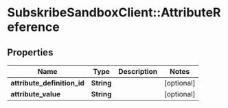 # SubskribeSandboxClient::AttributeReference

## Properties
Name | Type | Description | Notes
------------ | ------------- | ------------- | -------------
**attribute_definition_id** | **String** |  | [optional] 
**attribute_value** | **String** |  | [optional] 


